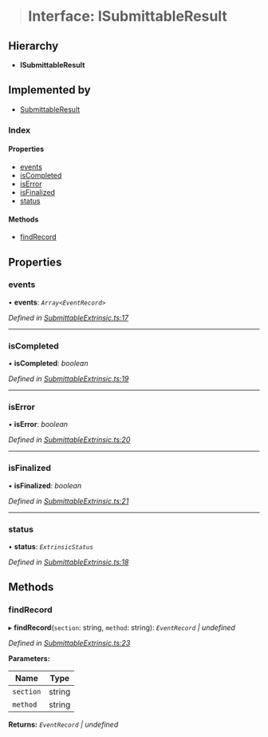 > # Interface: ISubmittableResult

## Hierarchy

* **ISubmittableResult**

## Implemented by

* [SubmittableResult](../classes/_submittableextrinsic_.submittableresult.md)

### Index

#### Properties

* [events](_submittableextrinsic_.isubmittableresult.md#events)
* [isCompleted](_submittableextrinsic_.isubmittableresult.md#iscompleted)
* [isError](_submittableextrinsic_.isubmittableresult.md#iserror)
* [isFinalized](_submittableextrinsic_.isubmittableresult.md#isfinalized)
* [status](_submittableextrinsic_.isubmittableresult.md#status)

#### Methods

* [findRecord](_submittableextrinsic_.isubmittableresult.md#findrecord)

## Properties

###  events

• **events**: *`Array<EventRecord>`*

*Defined in [SubmittableExtrinsic.ts:17](https://github.com/polkadot-js/api/blob/f5f5830/packages/api/src/SubmittableExtrinsic.ts#L17)*

___

###  isCompleted

• **isCompleted**: *boolean*

*Defined in [SubmittableExtrinsic.ts:19](https://github.com/polkadot-js/api/blob/f5f5830/packages/api/src/SubmittableExtrinsic.ts#L19)*

___

###  isError

• **isError**: *boolean*

*Defined in [SubmittableExtrinsic.ts:20](https://github.com/polkadot-js/api/blob/f5f5830/packages/api/src/SubmittableExtrinsic.ts#L20)*

___

###  isFinalized

• **isFinalized**: *boolean*

*Defined in [SubmittableExtrinsic.ts:21](https://github.com/polkadot-js/api/blob/f5f5830/packages/api/src/SubmittableExtrinsic.ts#L21)*

___

###  status

• **status**: *`ExtrinsicStatus`*

*Defined in [SubmittableExtrinsic.ts:18](https://github.com/polkadot-js/api/blob/f5f5830/packages/api/src/SubmittableExtrinsic.ts#L18)*

## Methods

###  findRecord

▸ **findRecord**(`section`: string, `method`: string): *`EventRecord` | undefined*

*Defined in [SubmittableExtrinsic.ts:23](https://github.com/polkadot-js/api/blob/f5f5830/packages/api/src/SubmittableExtrinsic.ts#L23)*

**Parameters:**

Name | Type |
------ | ------ |
`section` | string |
`method` | string |

**Returns:** *`EventRecord` | undefined*
